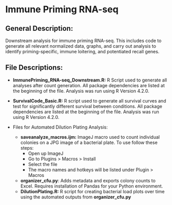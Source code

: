 # Immune Priming RNA-seq

## General Description:
Downstream analysis for immune priming RNA-seq. This includes code to generate all relevant normalized data, graphs, and carry out analysis to identify priming-specific, immune loitering, and potentiated recall genes.

## File Descriptions:
- **ImmunePriming_RNA-seq_Downstream.R:** R Script used to generate all analyses after count generation. All package dependencies are listed at the beginning of the file. Analysis was run using R Version 4.2.0.

- **SurvivalCode_Basic.R:** R script used to generate all survival curves and test for significantly different survival between conditions. All package dependencies are listed at the beginning of the file. Analysis was run using R Version 4.2.0.

- Files for Automated Dilution Plating Analysis:
  - **saveanalyze_macros.ijm:** ImageJ macro used to count individual colonies on a JPG image of a bacterial plate. To use follow these steps:
    - Open up ImageJ
    - Go to  Plugins > Macros > Install
    - Select the file
    - The macro names and hotkeys will be listed under Plugin > Macros
  - **organizer_cfu.py**: Adds metadata and exports colony counts to Excel. Requires installation of Pandas for your Python environment. 
  - **DilutionPlating.R:** R script for creating bacterial load plots over time using the automated outputs from **organizer_cfu.py**
